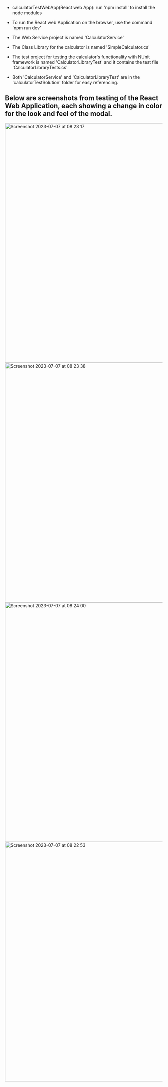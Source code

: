 - calculatorTestWebApp(React web App): run 'npm install' to install the node modules

- To run the React web Application on the browser, use the command 'npm run dev'

- The Web Service project is named 'CalculatorService'
- The Class Library for the calculator is named 'SimpleCalculator.cs'
- The test project for testing the calculator's functionality with NUnit framework is named 'CalculatorLibraryTest' and it contains the 
  test file 'CalculatorLibraryTests.cs'

- Both 'CalculatorService' and 'CalculatorLibraryTest' are in the 'calculatorTestSolution' folder for easy referencing.

## Below are screenshots from testing of the React Web Application, each showing a change in color for the look and feel of the modal.
<img width="765" alt="Screenshot 2023-07-07 at 08 23 17" src="https://github.com/joelali5/TechTestSolutions/assets/42684254/8027dbe2-1b58-4f8b-a0c6-735cf058acaf">
<img width="765" alt="Screenshot 2023-07-07 at 08 23 38" src="https://github.com/joelali5/TechTestSolutions/assets/42684254/632f2501-5aaa-4922-ac0b-700f53903408">
<img width="765" alt="Screenshot 2023-07-07 at 08 24 00" src="https://github.com/joelali5/TechTestSolutions/assets/42684254/60fd3f29-bfe3-4956-a149-26c71cd5f562">
<img width="765" alt="Screenshot 2023-07-07 at 08 22 53" src="https://github.com/joelali5/TechTestSolutions/assets/42684254/7ec1b31a-91d9-42b5-b5c1-595e469638a6">
